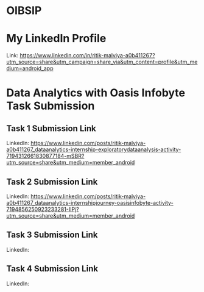 # OIBSIP
# My LinkedIn Profile
Link: https://www.linkedin.com/in/ritik-malviya-a0b411267?utm_source=share&utm_campaign=share_via&utm_content=profile&utm_medium=android_app 
# Data Analytics with Oasis Infobyte Task Submission
## Task 1 Submission Link
LinkedIn: https://www.linkedin.com/posts/ritik-malviya-a0b411267_dataanalytics-internship-exploratorydataanalysis-activity-7194312661830877184-mSBR?utm_source=share&utm_medium=member_android 

## Task 2 Submission Link
LinkedIn: https://www.linkedin.com/posts/ritik-malviya-a0b411267_dataanalytics-internshipjourney-oasisinfobyte-activity-7194856250923233281-IIPj?utm_source=share&utm_medium=member_android

## Task 3 Submission Link
LinkedIn: 

## Task 4 Submission Link
LinkedIn: 
